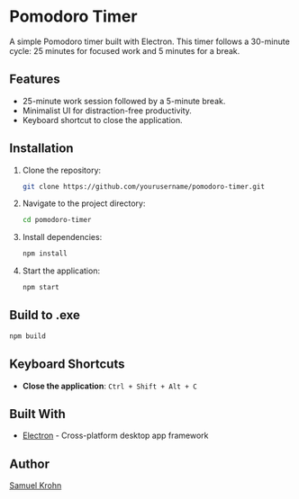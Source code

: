 # Pomodoro Timer

A simple Pomodoro timer built with Electron. This timer follows a 30-minute cycle: 25 minutes for focused work and 5 minutes for a break.

## Features
- 25-minute work session followed by a 5-minute break.
- Minimalist UI for distraction-free productivity.
- Keyboard shortcut to close the application.

## Installation
1. Clone the repository:
   ```sh
   git clone https://github.com/yourusername/pomodoro-timer.git
   ```
2. Navigate to the project directory:
   ```sh
   cd pomodoro-timer
   ```
3. Install dependencies:
   ```sh
   npm install
   ```
4. Start the application:
   ```sh
   npm start
   ```

## Build to .exe
   ```sh
   npm build
   ```

## Keyboard Shortcuts
- **Close the application**: `Ctrl + Shift + Alt + C`

## Built With
- [Electron](https://www.electronjs.org/) - Cross-platform desktop app framework

## Author
[Samuel Krohn](https://github.com/SamgeeGamwise)

